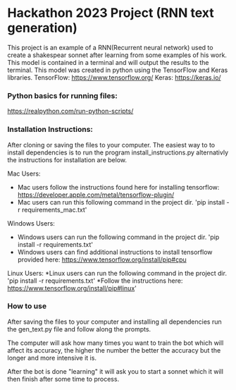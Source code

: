 # Hackathon 2023 Project (RNN text generation)

This project is an example of a RNN(Recurrent neural network) used to create a shakespear sonnet after learning from some examples of his work. 
This model is contained in a terminal and will output the results to the terminal.
This model was created in python using the TensorFlow and Keras libraries. 
TensorFlow: https://www.tensorflow.org/
Keras: https://keras.io/

### Python basics for running files:
https://realpython.com/run-python-scripts/


### Installation Instructions:
After cloning or saving the files to your computer.
The easiest way to to install dependencies is to run the program install_instructions.py alternativly the instructions for installation are below.

Mac Users:
* Mac users follow the instructions found here for installing tensorflow: https://developer.apple.com/metal/tensorflow-plugin/
* Mac users can run this following command in the project dir. 'pip install -r requirements_mac.txt'

Windows Users:
* Windows users can run the following command in the project dir.  'pip install -r requirements.txt' 
* Windows users can find additional instructions to install tensorflow provided here: https://www.tensorflow.org/install/pip#cpu 


Linux Users:
*Linux users can run the following command in the project dir.  'pip install -r requirements.txt' 
*Follow the instructions here: https://www.tensorflow.org/install/pip#linux' 


### How to use
After saving the files to your computer and installing all dependencies run the gen_text.py file and follow along the prompts.

The computer will ask how many times you want to train the bot which will affect its accuracy, the higher the number the better the accuracy but the longer and more intensive it is.

After the bot is done "learning" it will ask you to start a sonnet which it will then finish after some time to process.

